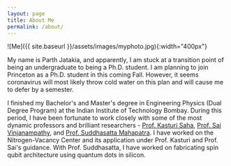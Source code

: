 ```yaml
---
layout: page
title: About Me
permalink: /about/
---
```


![Me]({{ site.baseurl }}/assets/images/myphoto.jpg){:width="400px"}

My name is Parth Jatakia, and apparently, I am stuck at a transition point of being an undergraduate to being a Ph.D. student. I am planning to join Princeton as a Ph.D. student in this coming Fall. However, it seems coronavirus will most likely throw cold water on this plan and will cause me to defer by a semester. 

I finished my Bachelor's and Master's degree in Engineering Physics (Dual Degree Program) at the Indian Institute of Technology Bombay. During this period, I have been fortunate to work closely with some of the most dynamic professors and brilliant researchers - [Prof. Kasturi Saha](https://www.ee.iitb.ac.in/web/people/faculty/home/kasturis), [Prof. Sai Vinjanampathy](http://www.phy.iitb.ac.in/physics/en/content/sai-vinjanampathy), and [Prof. Suddhasatta Mahapatra](http://www.phy.iitb.ac.in/en/employee-profile/dr-suddhasatta-mahapatra-1). I have worked on the Nitrogen-Vacancy Center and its application under Prof. Kasturi and Prof. Sai's guidance. With Prof. Suddhasatta, I have worked on fabricating spin qubit architecture using quantum dots in silicon.